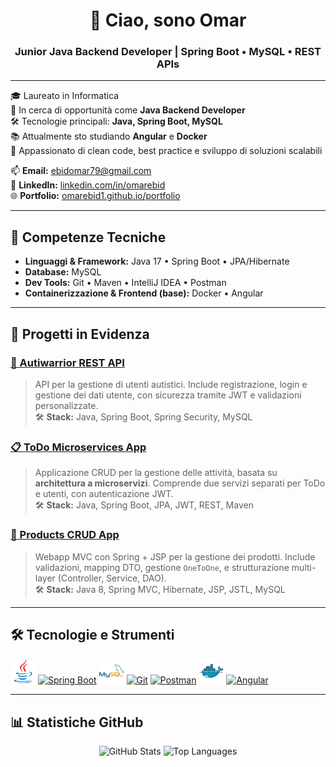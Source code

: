 <h1 align="center">👋 Ciao, sono Omar</h1>
<h3 align="center">Junior Java Backend Developer | Spring Boot • MySQL • REST APIs</h3>

---

🎓 Laureato in Informatica  
💼 In cerca di opportunità come **Java Backend Developer**  
🛠 Tecnologie principali: **Java, Spring Boot, MySQL**  
📚 Attualmente sto studiando **Angular** e **Docker**  
🧠 Appassionato di clean code, best practice e sviluppo di soluzioni scalabili

📫 **Email:** ebidomar79@gmail.com  
🔗 **LinkedIn:** [linkedin.com/in/omarebid](https://linkedin.com/in/omarebid)  
🌐 **Portfolio:** [omarebid1.github.io/portfolio](https://omarebid1.github.io/portfolio/)

---

## 🔧 Competenze Tecniche
- **Linguaggi & Framework:** Java 17 • Spring Boot • JPA/Hibernate  
- **Database:** MySQL  
- **Dev Tools:** Git • Maven • IntelliJ IDEA • Postman  
- **Containerizzazione & Frontend (base):** Docker • Angular

---

## 🚀 Progetti in Evidenza

### [🧾 Autiwarrior REST API](https://github.com/omarebid1/autiwarrior-rest-api)
> API per la gestione di utenti autistici. Include registrazione, login e gestione dei dati utente, con sicurezza tramite JWT e validazioni personalizzate.  
> 🛠 **Stack:** Java, Spring Boot, Spring Security, MySQL

### [📋 ToDo Microservices App](https://github.com/omarebid1/ToDa-rest-api)
> Applicazione CRUD per la gestione delle attività, basata su **architettura a microservizi**. Comprende due servizi separati per ToDo e utenti, con autenticazione JWT.  
> 🛠 **Stack:** Java, Spring Boot, JPA, JWT, REST, Maven

### [🛒 Products CRUD App](https://github.com/omarebid1/crud-maven-app)
> Webapp MVC con Spring + JSP per la gestione dei prodotti. Include validazioni, mapping DTO, gestione `OneToOne`, e strutturazione multi-layer (Controller, Service, DAO).  
> 🛠 **Stack:** Java 8, Spring MVC, Hibernate, JSP, JSTL, MySQL

---

## 🛠️ Tecnologie e Strumenti
<p align="left">
  <a href="https://www.java.com" target="_blank"><img src="https://raw.githubusercontent.com/devicons/devicon/master/icons/java/java-original.svg" alt="Java" width="40" height="40"/></a>
  <a href="https://spring.io/" target="_blank"><img src="https://www.vectorlogo.zone/logos/springio/springio-icon.svg" alt="Spring Boot" width="40" height="40"/></a>
  <a href="https://www.mysql.com/" target="_blank"><img src="https://raw.githubusercontent.com/devicons/devicon/master/icons/mysql/mysql-original-wordmark.svg" alt="MySQL" width="40" height="40"/></a>
  <a href="https://git-scm.com/" target="_blank"><img src="https://www.vectorlogo.zone/logos/git-scm/git-scm-icon.svg" alt="Git" width="40" height="40"/></a>
  <a href="https://postman.com" target="_blank"><img src="https://www.vectorlogo.zone/logos/getpostman/getpostman-icon.svg" alt="Postman" width="40" height="40"/></a>
  <a href="https://www.docker.com/" target="_blank"><img src="https://raw.githubusercontent.com/devicons/devicon/master/icons/docker/docker-original.svg" alt="Docker" width="40" height="40"/></a>
  <a href="https://angular.io" target="_blank"><img src="https://angular.io/assets/images/logos/angular/angular.svg" alt="Angular" width="40" height="40"/></a>
</p>

---

## 📊 Statistiche GitHub
<p align="center">
  <img src="https://github-readme-stats.vercel.app/api?username=omarebid1&show_icons=true&locale=en" alt="GitHub Stats" />
  <img src="https://github-readme-stats.vercel.app/api/top-langs/?username=omarebid1&layout=compact" alt="Top Languages" />
</p>
